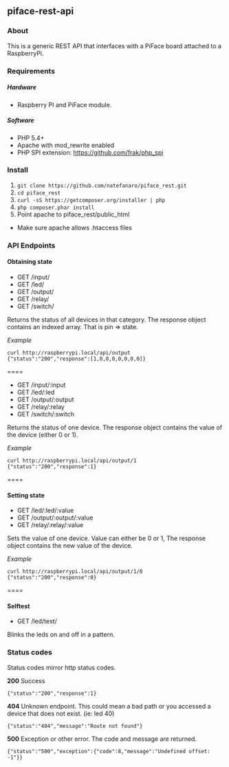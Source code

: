 ## piface-rest-api

### About

This is a generic REST API that interfaces with a PiFace board attached to a RaspberryPi.

### Requirements

##### Hardware
  * Raspberry PI and PiFace module.

##### Software 
  * PHP 5.4+
  * Apache with mod_rewrite enabled
  * PHP SPI extension: https://github.com/frak/php_spi

### Install

1. `git clone https://github.com/natefanaro/piface_rest.git`
1. `cd piface_rest`
1. `curl -sS https://getcomposer.org/installer | php`
1. `php composer.phar install`
1. Point apache to piface_rest/public_html
  * Make sure apache allows .htaccess files

### API Endpoints

#### Obtaining state

* GET /input/
* GET /led/
* GET /output/
* GET /relay/
* GET /switch/

Returns the status of all devices in that category. The response object contains an indexed array. That is pin => state. 

*Example*

    curl http://raspberrypi.local/api/output
    {"status":"200","response":[1,0,0,0,0,0,0,0]}

====

* GET /input/:input
* GET /led/:led
* GET /output/:output
* GET /relay/:relay
* GET /switch/:switch

Returns the status of one device. The response object contains the value of the device (either 0 or 1). 

*Example*

    curl http://raspberrypi.local/api/output/1
    {"status":"200","response":1}

====

#### Setting state

* GET /led/:led/:value
* GET /output/:output/:value
* GET /relay/:relay/:value

Sets the value of one device. Value can either be 0 or 1, The response object contains the new value of the device.

*Example*

    curl http://raspberrypi.local/api/output/1/0
    {"status":"200","response":0}
    
====

#### Selftest

* GET /led/test/

Blinks the leds on and off in a pattern.

### Status codes

Status codes mirror http status codes. 

**200** Success

    {"status":"200","response":1}

**404** Unknown endpoint. This could mean a bad path or you accessed a device that does not exist. (ie: led 40)

    {"status":"404","message":"Route not found"}

**500** Exception or other error. The code and message are returned.

    {"status":"500","exception":{"code":8,"message":"Undefined offset: -1"}}
